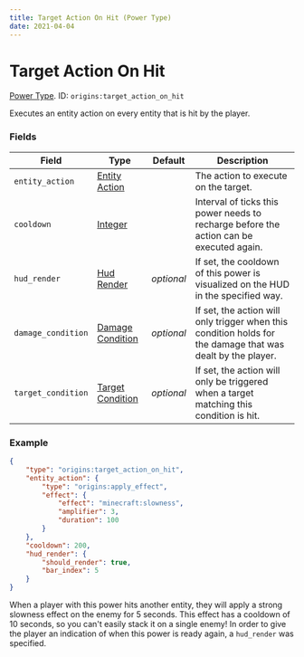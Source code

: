 ```yaml
---
title: Target Action On Hit (Power Type)
date: 2021-04-04
---
```

# Target Action On Hit

[Power Type](../power_types.md). ID: `origins:target_action_on_hit`

Executes an entity action on every entity that is hit by the player.

### Fields

Field  | Type | Default | Description
-------|------|---------|-------------
`entity_action` | [Entity Action](../entity_actions.md) | | The action to execute on the target.
`cooldown` | [Integer](../data_types/integer.md) | | Interval of ticks this power needs to recharge before the action can be executed again.
`hud_render` | [Hud Render](../data_types/hud_render.md) | _optional_ | If set, the cooldown of this power is visualized on the HUD in the specified way.
`damage_condition` | [Damage Condition](../damage_conditions.md) | _optional_ | If set, the action will only trigger when this condition holds for the damage that was dealt by the player.
`target_condition` | [Target Condition](../entity_conditions.md) | _optional_ | If set, the action will only be triggered when a target matching this condition is hit.

### Example
```json
{
  	"type": "origins:target_action_on_hit",
  	"entity_action": {
    	"type": "origins:apply_effect",
    	"effect": {
      		"effect": "minecraft:slowness",
      		"amplifier": 3,
      		"duration": 100
    	}
  	},
  	"cooldown": 200,
  	"hud_render": {
    	"should_render": true,
    	"bar_index": 5
  	}
}
```
When a player with this power hits another entity, they will apply a strong slowness effect on the enemy for 5 seconds. This effect has a cooldown of 10 seconds, so you can't easily stack it on a single enemy! In order to give the player an indication of when this power is ready again, a `hud_render` was specified.
